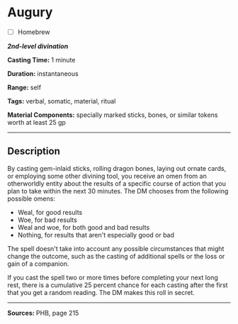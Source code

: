 # Augury

- [ ] Homebrew

***2nd-level divination***

**Casting Time:** 1 minute

**Duration:** instantaneous

**Range:** self

**Tags:** verbal, somatic, material, ritual

**Material Components:** specially marked sticks, bones, or similar tokens worth at least 25 gp

---

## Description
By casting gem-inlaid sticks, rolling dragon bones, laying out ornate cards, or employing some other divining tool, you receive an omen from an otherworldly entity about the results of a specific course of action that you plan to take within the next 30 minutes.
The DM chooses from the following possible omens:
- Weal, for good results
- Woe, for bad results
- Weal and woe, for both good and bad results
- Nothing, for results that aren't especially good or bad

The spell doesn't take into account any possible circumstances that might change the outcome, such as the casting of additional spells or the loss or gain of a companion.

If you cast the spell two or more times before completing your next long rest, there is a cumulative 25 percent chance for each casting after the first that you get a random reading.
The DM makes this roll in secret.

---

**Sources:** PHB, page 215
